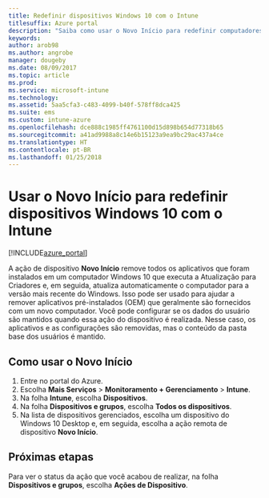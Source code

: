 ```yaml
---
title: Redefinir dispositivos Windows 10 com o Intune
titlesuffix: Azure portal
description: "Saiba como usar o Novo Início para redefinir computadores Windows 10 que executam o Intune."
keywords: 
author: arob98
ms.author: angrobe
manager: dougeby
ms.date: 08/09/2017
ms.topic: article
ms.prod: 
ms.service: microsoft-intune
ms.technology: 
ms.assetid: 5aa5cfa3-c483-4099-b40f-578ff8dca425
ms.suite: ems
ms.custom: intune-azure
ms.openlocfilehash: dce888c1985ff4761100d15d898b654d77318b65
ms.sourcegitcommit: a41ad9988a8c14e6b15123a9ea9bc29ac437a4ce
ms.translationtype: HT
ms.contentlocale: pt-BR
ms.lasthandoff: 01/25/2018
---
```

# <a name="use-fresh-start-to-reset-windows-10-devices-with-intune"></a>Usar o Novo Início para redefinir dispositivos Windows 10 com o Intune


[!INCLUDE[azure_portal](./includes/azure_portal.md)]

A ação de dispositivo **Novo Início** remove todos os aplicativos que foram instalados em um computador Windows 10 que executa a Atualização para Criadores e, em seguida, atualiza automaticamente o computador para a versão mais recente do Windows.
Isso pode ser usado para ajudar a remover aplicativos pré-instalados (OEM) que geralmente são fornecidos com um novo computador. Você pode configurar se os dados do usuário são mantidos quando essa ação do dispositivo é realizada. Nesse caso, os aplicativos e as configurações são removidas, mas o conteúdo da pasta base dos usuários é mantido.

## <a name="how-to-use-fresh-start"></a>Como usar o Novo Início

1. Entre no portal do Azure.
2. Escolha **Mais Serviços** > **Monitoramento + Gerenciamento** > **Intune**.
3. Na folha **Intune**, escolha **Dispositivos**.
4. Na folha **Dispositivos e grupos**, escolha **Todos os dispositivos**.
5. Na lista de dispositivos gerenciados, escolha um dispositivo do Windows 10 Desktop e, em seguida, escolha a ação remota de dispositivo **Novo Início**.

## <a name="next-steps"></a>Próximas etapas

Para ver o status da ação que você acabou de realizar, na folha **Dispositivos e grupos**, escolha **Ações de Dispositivo**.

